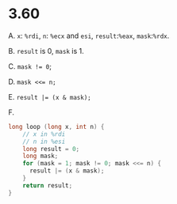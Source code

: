 # 3.60

A. `x`: `%rdi`, `n`: `%ecx` and `esi`, `result`:`%eax`, `mask`:`%rdx`.

B. `result` is 0, `mask` is 1.

C. `mask != 0`;

D. `mask <<= n;`

E. `result |= (x & mask);`

F.

```cpp
long loop (long x, int n) {
    // x in %rdi
    // n in %esi
    long result = 0;  
    long mask;
    for (mask = 1; mask != 0; mask <<= n) {
      result |= (x & mask);
    }
    return result;
}
```
